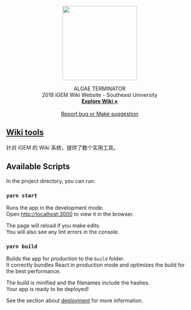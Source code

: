 <p align="center">
   <a href="https://2019.igem.org/Team:SEU-Nanjing-China">
      <img src="https://2019.igem.org/wiki/images/e/e7/T--SEU-Nanjing-China--1d6c7e87.png" alt="" width="200" height="200">
   </a>
   <p align="center">
      ALGAE TERMINATOR
      <br>
     2019 iGEM Wiki Website - Southeast University
     <br>
     <a href="https://2019.igem.org/Team:SEU-Nanjing-China"><strong>Explore Wiki »</strong></a>
     <br>
     <br>
     <a href="https://github.com/xyzingh/EventNet/issues">Report bug or Make suggestion</a>
   </p>
</p>

## [Wiki tools](./wiki-tools/README.md)

针对 iGEM 的 Wiki 系统，提供了数个实用工具。

## Available Scripts

In the project directory, you can run:

### `yarn start`

Runs the app in the development mode.<br>
Open [http://localhost:3000](http://localhost:3000) to view it in the browser.

The page will reload if you make edits.<br>
You will also see any lint errors in the console.

### `yarn build`

Builds the app for production to the `build` folder.<br>
It correctly bundles React in production mode and optimizes the build for the best performance.

The build is minified and the filenames include the hashes.<br>
Your app is ready to be deployed!

See the section about [deployment](https://facebook.github.io/create-react-app/docs/deployment) for more information.
